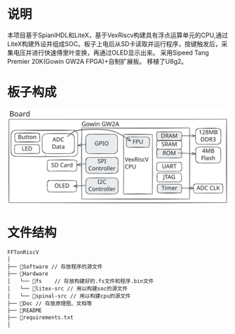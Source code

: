 # 说明
本项目基于SpianlHDL和LiteX，基于VexRiscv构建具有浮点运算单元的CPU,通过LiteX构建外设并组成SOC。板子上电后从SD卡读取并运行程序，按键触发后，采集电压并进行快速傅里叶变换，再通过OLED显示出来。
采用Sipeed Tang Premier 20K(Gowin GW2A FPGA)+自制扩展板。
移植了U8g2。

# 板子构成
![Board](https://github.com/watermeko/picx-images-hosting/raw/master/all/others/无标题-2024-11-11-0524.2a53vqbd52.svg)

# 文件结构
```
FFTonRiscV
│
├── 📁Software // 存放程序的源文件
├── 📁Hardware
│   └── 📁fs    // 存放构建好的.fs文件和程序.bin文件
│   └── 📁litex-src // 用以构建soc的源文件
│   └── 📁spinal-src // 用以构建cpu的源文件
├── 📁Doc // 存放原理图、文档等
├── 📄README
├── 📄requirements.txt
│
```
